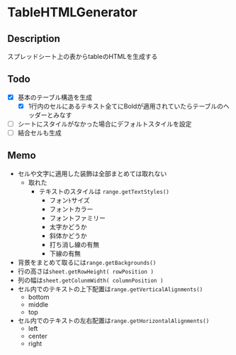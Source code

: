 # TableHTMLGenerator

## Description

スプレッドシート上の表からtableのHTMLを生成する

## Todo

- [x] 基本のテーブル構造を生成
  - [X] 1行内のセルにあるテキスト全てにBoldが適用されていたらテーブルのヘッダーとみなす
- [ ] シートにスタイルがなかった場合にデフォルトスタイルを設定
- [ ] 結合セルも生成

## Memo

- セルや文字に適用した装飾は全部まとめては取れない
  - 取れた
    - テキストのスタイルは `range.getTextStyles()`
      - フォンﾄサイズ
      - フォントカラー
      - フォントファミリー
      - 太字かどうか
      - 斜体かどうか
      - 打ち消し線の有無
      - 下線の有無
- 背景をまとめて取るには`range.getBackgrounds()`
- 行の高さは`sheet.getRowHeight( rowPosition )`
- 列の幅は`sheet.getColunmWidth( columnPosition )`
- セル内でのテキストの上下配置は`range.getVerticalAlignments()`
  - bottom
  - middle
  - top
- セル内でのテキストの左右配置は`range.getHorizontalAlignments()`
  - left
  - center
  - right
